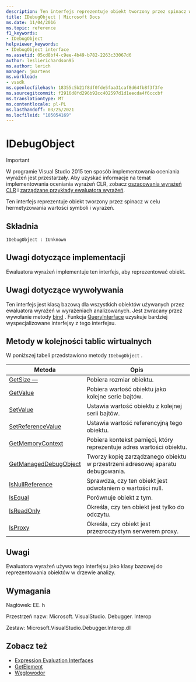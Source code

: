 ```yaml
---
description: Ten interfejs reprezentuje obiekt tworzony przez spinacz w celu hermetyzowania wartości symboli i wyrażeń.
title: IDebugObject | Microsoft Docs
ms.date: 11/04/2016
ms.topic: reference
f1_keywords:
- IDebugObject
helpviewer_keywords:
- IDebugObject interface
ms.assetid: 05cd8bf4-c9ee-4b49-b782-2263c33067d6
author: leslierichardson95
ms.author: lerich
manager: jmartens
ms.workload:
- vssdk
ms.openlocfilehash: 18355c5b21f8df0fde5faa31caf8d64fb8f3f3fe
ms.sourcegitcommit: f2916d8fd296b92cc402597d1d1eecda4f6cccbf
ms.translationtype: MT
ms.contentlocale: pl-PL
ms.lasthandoff: 03/25/2021
ms.locfileid: "105054169"
---
```

# <a name="idebugobject"></a>IDebugObject
> [!IMPORTANT]
> W programie Visual Studio 2015 ten sposób implementowania oceniania wyrażeń jest przestarzały. Aby uzyskać informacje na temat implementowania oceniania wyrażeń CLR, zobacz [oszacowania wyrażeń CLR](https://github.com/Microsoft/ConcordExtensibilitySamples/wiki/CLR-Expression-Evaluators) i [zarządzane przykłady ewaluatora wyrażeń](https://github.com/Microsoft/ConcordExtensibilitySamples/wiki/Managed-Expression-Evaluator-Sample).

 Ten interfejs reprezentuje obiekt tworzony przez spinacz w celu hermetyzowania wartości symboli i wyrażeń.

## <a name="syntax"></a>Składnia

```
IDebugObject : IUnknown
```

## <a name="notes-for-implementers"></a>Uwagi dotyczące implementacji
 Ewaluatora wyrażeń implementuje ten interfejs, aby reprezentować obiekt.

## <a name="notes-for-callers"></a>Uwagi dotyczące wywoływania
 Ten interfejs jest klasą bazową dla wszystkich obiektów używanych przez ewaluatora wyrażeń w wyrażeniach analizowanych. Jest zwracany przez wywołanie metody [bind](../../../extensibility/debugger/reference/idebugbinder-bind.md) . Funkcja [QueryInterface](/cpp/atl/queryinterface) uzyskuje bardziej wyspecjalizowane interfejsy z tego interfejsu.

## <a name="methods-in-vtable-order"></a>Metody w kolejności tablic wirtualnych
 W poniższej tabeli przedstawiono metody `IDebugObject` .

|Metoda|Opis|
|------------|-----------------|
|[GetSize —](../../../extensibility/debugger/reference/idebugobject-getsize.md)|Pobiera rozmiar obiektu.|
|[GetValue](../../../extensibility/debugger/reference/idebugobject-getvalue.md)|Pobiera wartość obiektu jako kolejne serie bajtów.|
|[SetValue](../../../extensibility/debugger/reference/idebugobject-setvalue.md)|Ustawia wartość obiektu z kolejnej serii bajtów.|
|[SetReferenceValue](../../../extensibility/debugger/reference/idebugobject-setreferencevalue.md)|Ustawia wartość referencyjną tego obiektu.|
|[GetMemoryContext](../../../extensibility/debugger/reference/idebugobject-getmemorycontext.md)|Pobiera kontekst pamięci, który reprezentuje adres wartości obiektu.|
|[GetManagedDebugObject](../../../extensibility/debugger/reference/idebugobject-getmanageddebugobject.md)|Tworzy kopię zarządzanego obiektu w przestrzeni adresowej aparatu debugowania.|
|[IsNullReference](../../../extensibility/debugger/reference/idebugobject-isnullreference.md)|Sprawdza, czy ten obiekt jest odwołaniem o wartości null.|
|[IsEqual](../../../extensibility/debugger/reference/idebugobject-isequal.md)|Porównuje obiekt z tym.|
|[IsReadOnly](../../../extensibility/debugger/reference/idebugobject-isreadonly.md)|Określa, czy ten obiekt jest tylko do odczytu.|
|[IsProxy](../../../extensibility/debugger/reference/idebugobject-isproxy.md)|Określa, czy obiekt jest przezroczystym serwerem proxy.|

## <a name="remarks"></a>Uwagi
 Ewaluatora wyrażeń używa tego interfejsu jako klasy bazowej do reprezentowania obiektów w drzewie analizy.

## <a name="requirements"></a>Wymagania
 Nagłówek: EE. h

 Przestrzeń nazw: Microsoft. VisualStudio. Debugger. Interop

 Zestaw: Microsoft.VisualStudio.Debugger.Interop.dll

## <a name="see-also"></a>Zobacz też
- [Expression Evaluation Interfaces](../../../extensibility/debugger/reference/expression-evaluation-interfaces.md)
- [GetElement](../../../extensibility/debugger/reference/idebugarrayobject-getelement.md)
- [Węglowodor](../../../extensibility/debugger/reference/idebugbinder-bind.md)
